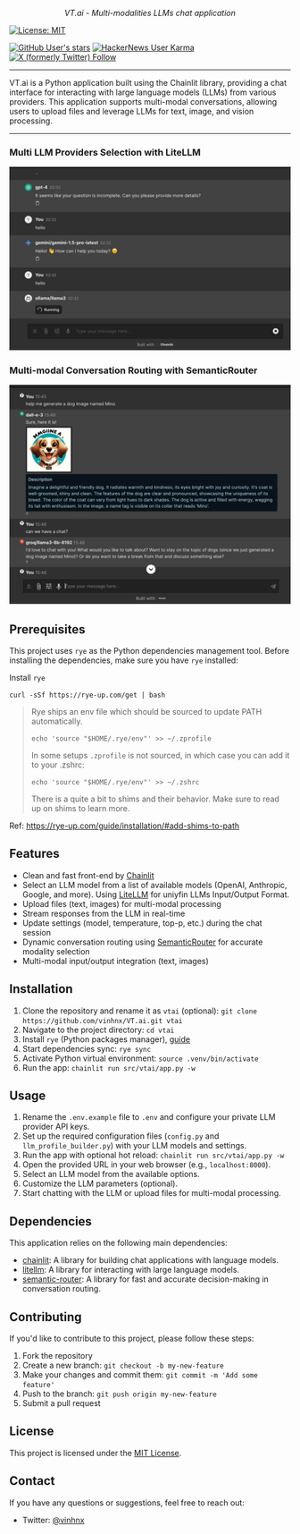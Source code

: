 <p align="center">
  <em>VT.ai - Multi-modalities LLMs chat application</em>
</p>

[![License: MIT](https://img.shields.io/badge/License-MIT-yellow.svg)](https://opensource.org/licenses/MIT)

[![GitHub User's stars](https://img.shields.io/github/stars/vinhnx)](https://github.com/vinhnx)
[![HackerNews User Karma](https://img.shields.io/hackernews/user-karma/vinhnx)](https://news.ycombinator.com/user?id=vinhnx)
[![X (formerly Twitter) Follow](https://img.shields.io/twitter/follow/vinhnx)](https://x.com/vinhnx)

---

VT.ai is a Python application built using the Chainlit library, providing a chat interface for interacting with large language models (LLMs) from various providers. This application supports multi-modal conversations, allowing users to upload files and leverage LLMs for text, image, and vision processing.

---

### Multi LLM Providers Selection with LiteLLM

![Multi LLM Providers](./src/vtai/resources/screenshot/1.jpg)

### Multi-modal Conversation Routing with SemanticRouter

![Multi-modal Conversation](./src/vtai/resources/screenshot/2.jpg)

## Prerequisites

This project uses `rye` as the Python dependencies management tool. Before installing the dependencies, make sure you have `rye` installed:

Install `rye`

```
curl -sSf https://rye-up.com/get | bash
```

> Rye ships an env file which should be sourced to update PATH automatically.
>
> ```
> echo 'source "$HOME/.rye/env"' >> ~/.zprofile
> ```
>
> In some setups `.zprofile` is not sourced, in which case you can add it to your .zshrc:
>
> ```
> echo 'source "$HOME/.rye/env"' >> ~/.zshrc
> ```
>
> There is a quite a bit to shims and their behavior. Make sure to read up on shims to learn more.

Ref: https://rye-up.com/guide/installation/#add-shims-to-path

## Features

- Clean and fast front-end by [Chainlit](https://github.com/Chainlit/chainlit)
-   Select an LLM model from a list of available models (OpenAI, Anthropic, Google, and more). Using [LiteLLM](https://github.com/BerriAI/litellm) for  uniyfin LLMs Input/Output Format.
-   Upload files (text, images) for multi-modal processing
-   Stream responses from the LLM in real-time
-   Update settings (model, temperature, top-p, etc.) during the chat session
-   Dynamic conversation routing using [SemanticRouter](https://github.com/aurelio-labs/semantic-router) for accurate modality selection
-   Multi-modal input/output integration (text, images)

## Installation

1. Clone the repository and rename it as `vtai` (optional): `git clone https://github.com/vinhnx/VT.ai.git vtai`
1. Navigate to the project directory: `cd vtai`
1. Install `rye` (Python packages manager), [guide](https://github.com/vinhnx/VT.ai/blob/main/README.md#prerequisites)
1. Start dependencies sync: `rye sync`
1. Activate Python virtual environment: `source .venv/bin/activate`
1. Run the app: `chainlit run src/vtai/app.py -w`

## Usage

1. Rename the `.env.example` file to `.env` and configure your private LLM provider API keys.
2. Set up the required configuration files (`config.py` and `llm_profile_builder.py`) with your LLM models and settings.
3. Run the app with optional hot reload: `chainlit run src/vtai/app.py -w`
4. Open the provided URL in your web browser (e.g., `localhost:8000`).
5. Select an LLM model from the available options.
6. Customize the LLM parameters (optional).
7. Start chatting with the LLM or upload files for multi-modal processing.

## Dependencies

This application relies on the following main dependencies:

-   [chainlit](https://github.com/Chainlit/chainlit): A library for building chat applications with language models.
-   [litellm](https://github.com/BerriAI/litellm): A library for interacting with large language models.
-   [semantic-router](https://github.com/aurelio-labs/semantic-router): A library for fast and accurate decision-making in conversation routing.

## Contributing

If you'd like to contribute to this project, please follow these steps:

1. Fork the repository
2. Create a new branch: `git checkout -b my-new-feature`
3. Make your changes and commit them: `git commit -m 'Add some feature'`
4. Push to the branch: `git push origin my-new-feature`
5. Submit a pull request

## License

This project is licensed under the [MIT License](LICENSE).

## Contact

If you have any questions or suggestions, feel free to reach out:

-   Twitter: [@vinhnx](https://twitter.com/vinhnx)
